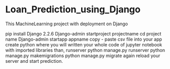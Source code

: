 # Loan_Prediction_using_Django
This MachineLearning project with deployment on Django 



pip install Django 2.2.6
Django-admin startproject projectname
cd project name
Django-admin startapp appname
copy - paste csv file into your app
create python where you will written your whole code of jupyter notebook with imported libraries
than, runserver 
python manage.py runserver
python manage.py makemigrations
python manage.py migrate
again 
reload your server and start prediction.
